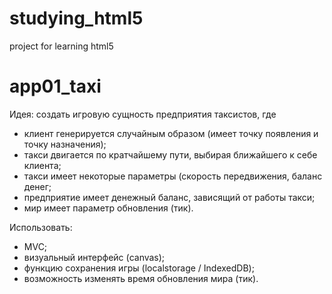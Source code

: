 # studying_html5
project for learning html5

# app01_taxi
Идея: создать игровую сущность предприятия таксистов, где 
- клиент генерируется случайным образом (имеет точку появления и точку назначения);
- такси двигается по кратчайшему пути, выбирая ближайшего к себе клиента;
- такси имеет некоторые параметры (скорость передвижения, баланс денег;
- предприятие имеет денежный баланс, зависящий от работы такси;
- мир имеет параметр обновления (тик).

Использовать:
- MVC;
- визуальный интерфейс (canvas);
- функцию сохранения игры (localstorage / IndexedDB);
- возможность изменять время обновления мира (тик).
